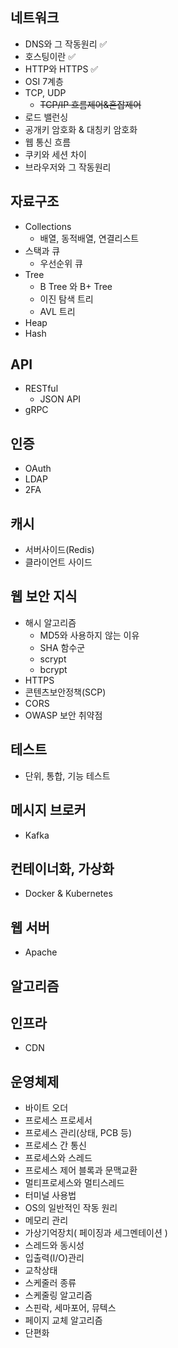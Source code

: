 ## 네트워크
- DNS와 그 작동원리 ✅
- 호스팅이란 ✅
- HTTP와  HTTPS ✅
- OSI 7계층
- TCP, UDP
    - ~~TCP/IP 흐름제어&혼잡제어~~
- 로드 밸런싱
- 공개키 암호화 & 대칭키 암호화
- 웹 통신 흐름
- 쿠키와 세션 차이
- 브라우저와 그 작동원리

## 자료구조
- Collections
    - 배열, 동적배열, 연결리스트
- 스택과 큐
    - 우선순위 큐
- Tree
    - B Tree 와 B+ Tree
    - 이진 탐색 트리
    - AVL 트리
- Heap
- Hash

## API
- RESTful
    - JSON API
- gRPC
 
## 인증
- OAuth
- LDAP
- 2FA

## 캐시
- 서버사이드(Redis)
- 클라이언트 사이드

## 웹 보안 지식
- 해시 알고리즘
    - MD5와 사용하지 않는 이유
    - SHA 함수군
    - scrypt
    - bcrypt
- HTTPS
- 콘텐츠보안정책(SCP)
- CORS
- OWASP 보안 취약점

## 테스트
- 단위, 통합, 기능 테스트

## 메시지 브로커
- Kafka

## 컨테이너화, 가상화
- Docker & Kubernetes

## 웹 서버
- Apache

## 알고리즘

## 인프라
- CDN

## 운영체제
- 바이트 오더
- 프로세스 프로세서
- 프로세스 관리(상태, PCB 등)
- 프로세스 간 통신
- 프로세스와 스레드
- 프로세스 제어 블록과 문맥교환
- 멀티프로세스와 멀티스레드
- 터미널 사용법
- OS의 일반적인 작동 원리
- 메모리 관리
- 가상기억장치( 페이징과 세그멘테이션 )
- 스레드와 동시성
- 입출력(I/O)관리
- 교착상태
- 스케줄러 종류
- 스케줄링 알고리즘
- 스핀락, 세마포어, 뮤텍스
- 페이지 교체 알고리즘
- 단편화
